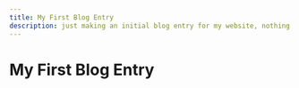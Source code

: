 ```yaml
--- 
title: My First Blog Entry
description: just making an initial blog entry for my website, nothing substantial yet
--- 
```

# My First Blog Entry 
